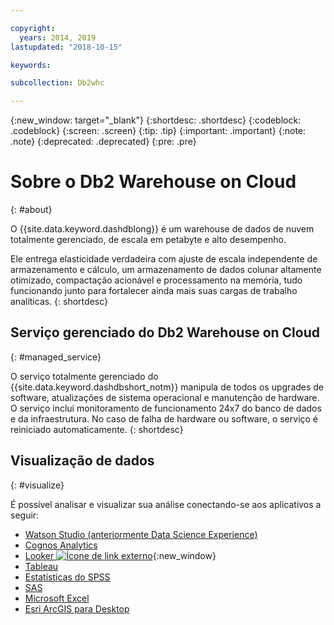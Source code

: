 ```yaml
---

copyright:
  years: 2014, 2019
lastupdated: "2018-10-15"

keywords:

subcollection: Db2whc

---
```


<!-- Attribute definitions --> 
{:new_window: target="_blank"}
{:shortdesc: .shortdesc}
{:codeblock: .codeblock}
{:screen: .screen}
{:tip: .tip}
{:important: .important}
{:note: .note}
{:deprecated: .deprecated}
{:pre: .pre}

# Sobre o Db2 Warehouse on Cloud
{: #about}

O {{site.data.keyword.dashdblong}} é um warehouse de dados de nuvem totalmente gerenciado, de escala em petabyte e alto
desempenho.

Ele entrega elasticidade verdadeira com ajuste de escala independente de armazenamento e cálculo, um armazenamento de dados
colunar altamente otimizado, compactação acionável e processamento na memória, tudo funcionando junto para fortalecer ainda mais
suas cargas de trabalho analíticas.
{: shortdesc}

## Serviço gerenciado do Db2 Warehouse on Cloud
{: #managed_service}

O serviço totalmente gerenciado do {{site.data.keyword.dashdbshort_notm}} manipula de todos os upgrades de software, atualizações de sistema operacional e manutenção de hardware. O serviço inclui monitoramento de funcionamento 24x7 do banco de dados e da infraestrutura. No caso de falha de hardware ou software, o serviço é reiniciado automaticamente.
{: shortdesc}

<!-- ## Provisioning of Db2 Warehouse on Cloud
{: #whse_provision}

The {{site.data.keyword.dashdbshort_notm}} database can be provisioned on {{site.data.keyword.BluSoftlayer_full}} and for AWS.
{: shortdesc}

If you want to have the data warehouse provisioned for AWS, select the **MPP Small for AWS** plan. -->

## Visualização de dados
{: #visualize}

É possível analisar e visualizar sua análise conectando-se aos aplicativos a seguir:

- [ Watson Studio (anteriormente Data Science Experience) ](/docs/services/Db2whc/connecting/data_sci.html#watson_studio)
- [Cognos Analytics](/docs/services/Db2whc/connecting/vis_bi.html#cognos)
- [Looker ![Ícone de link externo](../../icons/launch-glyph.svg "Ícone de link externo")](https://docs.looker.com/setup-and-management/connecting-to-db){:new_window}
- [Tableau](/docs/services/Db2whc/connecting/vis_bi.html#tableau)
- [ Estatísticas do SPSS ](/docs/services/Db2whc/connecting/data_sci.html#spss_stats)
- [ SAS ](/docs/services/Db2whc/connecting/data_sci.html#sas)
- [Microsoft Excel](/docs/services/Db2whc/connecting/vis_bi.html#excel)
- [Esri ArcGIS para Desktop](/docs/services/Db2whc/connecting/vis_bi.html#esri_arcgis)


